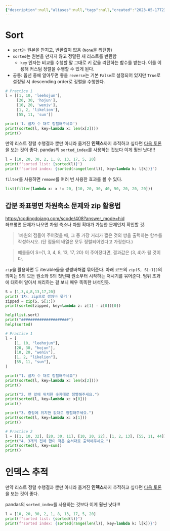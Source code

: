 ```yaml
---
{"description":null,"aliases":null,"tags":null,"created":"2023-05-17T23:44:09","updated":"2023-07-15T21:33:03","title":"sort - sorted - key - index 추적 - python","dg-publish":true,"permalink":"/docs/sort - sorted - key - index 추적 - python/","dgPassFrontmatter":true}
---
```



# Sort

- `sort`는 원본을 만지고, 반환값이 없음 (`None`을 리턴함)
- `sorted`는 원본을 만지지 않고 정렬된 새 리스트를 반환함
	- `key` 인자는 비교를 수행할 말 그대로 키 값을 리턴하는 함수를 받는다. 이를 이용해 커스텀 정렬을 수행할 수 있게 된다.
- 공통: 옵션 중에 알아두면 좋을 `reverse`는 기본 `False`로 설정되어 있지만 `True`로 설정될 시 descending order로 정렬을 수행한다.

```python
# Practice 1
l = [[1, 10, 'leehojun'], 
	 [20, 30, 'hojun'], 
	 [10, 20, 'weniv'], 
	 [1, 2, 'likelion'], 
	 [55, 11, 'sun']]

print('1. 글자 수 대로 정렬해주세요')
print(sorted(l, key=lambda x: len(x[2])))
print()
```

만약 리스트 정렬 수행결과 뿐만 아니라 옮겨진 **인덱스**까지 추적하고 싶다면 [다음 토론](https://stackoverflow.com/questions/7851078/how-to-return-index-of-a-sorted-list#7851166)을 보는 것이 좋다. pandas의 `sorted_index`를 사용하는 것보다 이게 훨씬 낫다!!!

```python
l = [10, 20, 30, 2, 1, 8, 13, 17, 5, 20]
print(f'sorted list: {sorted(l)}')
print(f'sorted index: {sorted(range(len(l)), key=lambda k: l[k])}')
```

`filter`를 사용하면 `remove`를 여러 번 사용한 효과를 볼 수 있다.

```python
list(filter(lambda x: x != 20, [10, 20, 30, 40, 50, 20, 20, 20]))
```

## 갑분 좌표평면 차원축소 문제와  zip 활용법

https://codingdojang.com/scode/408?answer_mode=hid  
좌표평면 문제가 나오면 차원 축소나 차원 확대가 가능한 문제인지 확인할 것.

> 1차원의 점들이 주어졌을 때, 그 중 가장 거리가 짧은 것의 쌍을 출력하는 함수를 작성하시오. (단 점들의 배열은 모두 정렬되어있다고 가정한다.)

> 예를들어 S={1, 3, 4, 8, 13, 17, 20} 이 주어졌다면, 결과값은 (3, 4)가 될 것이다.

`zip`을 활용하면 두 iterable들을 쌍쌍바처럼 묶어준다. 아래 코드의 `zip(S, S[:1])`의 의미는 S의 모든 원소와 S의 첫번째 원소부터 시작하는 저시기를 묶어준다. 범위 초과에 대하여 알아서 처리하는 걸 보니 매우 똑똑한 녀석인듯.

```python
S = [1,3,4,8,13,17,20]
print('1차: zip으로 쌍쌍바 묶기')
zipped = zip(S, S[1:])
print(sorted(zipped, key=lambda z: z[1] - z[0])[0])
```

```python
help(list.sort)
print("#####################")
help(sorted)

# Practice 1
l = [
    [1, 10, "leehojun"],
    [20, 30, "hojun"],
    [10, 20, "weniv"],
    [1, 2, "likelion"],
    [55, 11, "sun"],
]

print("1. 글자 수 대로 정렬해주세요")
print(sorted(l, key=lambda x: len(x[2])))
print()

print("2. 맨 앞에 위치한 숫자대로 정렬해주세요.")
print(sorted(l, key=lambda x: x[0]))
print()

print("3. 중앙에 위치한 값대로 정렬해주세요.")
print(sorted(l, key=lambda x: x[1]))
print()

# Practice 2
l = [[1, 10, 32], [20, 30, 11], [10, 20, 22], [1, 2, 13], [55, 11, 44]]
print("4. 3개의 전체 합이 작은 순서대로 출력해주세요.")
print(sorted(l, key=sum))
print()
```

# 인덱스 추적

만약 리스트 정렬 수행결과 뿐만 아니라 옮겨진 **인덱스**까지 추적하고 싶다면 [다음 토론](https://stackoverflow.com/questions/7851078/how-to-return-index-of-a-sorted-list#7851166)을 보는 것이 좋다.

pandas의 `sorted_index`를 사용하는 것보다 이게 훨씬 낫다!!!

```python
l = [10, 20, 30, 2, 1, 8, 13, 17, 5, 20]
print(f"sorted list: {sorted(l)}")
print(f"sorted index: {sorted(range(len(l)), key=lambda k: l[k])}")
```
